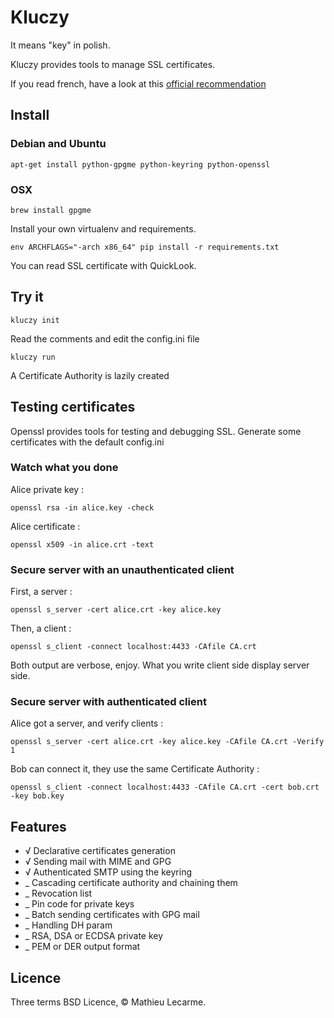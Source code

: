 Kluczy
======

It means "key" in polish.

Kluczy provides tools to manage SSL certificates.

If you read french, have a look at this [official recommendation](http://www.ssi.gouv.fr/IMG/pdf/SSL_TLS_etat_des_lieux_et_recommandations.pdf)

Install
-------

### Debian and Ubuntu

    apt-get install python-gpgme python-keyring python-openssl

### OSX

    brew install gpgme

Install your own virtualenv and requirements.

    env ARCHFLAGS="-arch x86_64" pip install -r requirements.txt

You can read SSL certificate with QuickLook.

Try it
------

    kluczy init

Read the comments and edit the config.ini file

    kluczy run

A Certificate Authority is lazily created


Testing certificates
--------------------

Openssl provides tools for testing and debugging SSL.
Generate some certificates with the default config.ini

### Watch what you done

Alice private key :

    openssl rsa -in alice.key -check

Alice certificate :

    openssl x509 -in alice.crt -text

### Secure server with an unauthenticated client

First, a server :

    openssl s_server -cert alice.crt -key alice.key

Then, a client :

    openssl s_client -connect localhost:4433 -CAfile CA.crt

Both output are verbose, enjoy. What you write client side display server side.

### Secure server with authenticated client

Alice got a server, and verify clients :

    openssl s_server -cert alice.crt -key alice.key -CAfile CA.crt -Verify 1

Bob can connect it, they use the same Certificate Authority :

    openssl s_client -connect localhost:4433 -CAfile CA.crt -cert bob.crt -key bob.key

Features
--------

 * √ Declarative certificates generation
 * √ Sending mail with MIME and GPG
 * √ Authenticated SMTP using the keyring
 * _ Cascading certificate authority and chaining them
 * _ Revocation list
 * _ Pin code for private keys
 * _ Batch sending certificates with GPG mail
 * _ Handling DH param
 * _ RSA, DSA or ECDSA private key
 * _ PEM or DER output format

Licence
-------

Three terms BSD Licence, © Mathieu Lecarme.

